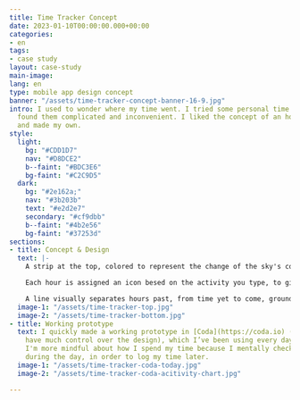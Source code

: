 ```yaml
---
title: Time Tracker Concept
date: 2023-01-10T00:00:00.000+00:00
categories:
- en
tags:
- case study
layout: case-study
main-image: 
lang: en
type: mobile app design concept
banner: "/assets/time-tracker-concept-banner-16-9.jpg"
intro: I used to wonder where my time went. I tried some personal time trackers, but
  found them complicated and inconvenient. I liked the concept of an hourly tracker,
  and made my own.
style:
  light:
    bg: "#CDD1D7"
    nav: "#D8DCE2"
    b--faint: "#BDC3E6"
    bg-faint: "#C2C9D5"
  dark:
    bg: "#2e162a;"
    nav: "#3b203b"
    text: "#e2d2e7"
    secondary: "#cf9dbb"
    b--faint: "#4b2e56"
    bg-faint: "#37253d"
sections:
- title: Concept & Design
  text: |-
    A strip at the top, colored to represent the change of the sky's color during course of a day, reminds you how long you have left until the day is over.

    Each hour is assigned an icon besed on the activity you type, to give you a quick overview of your day when you look back.

    A line visually separates hours past, from time yet to come, grounding you.
  image-1: "/assets/time-tracker-top.jpg"
  image-2: "/assets/time-tracker-bottom.jpg"
- title: Working prototype
  text: I quickly made a working prototype in [Coda](https://coda.io) (where I don't
    have much control over the design), which I’ve been using every day since. I find
    I'm more mindful about how I spend my time because I mentally check in with myself
    during the day, in order to log my time later.
  image-1: "/assets/time-tracker-coda-today.jpg"
  image-2: "/assets/time-tracker-coda-acitivity-chart.jpg"

---
```

